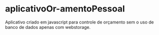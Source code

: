 # aplicativoOr-amentoPessoal
Aplicativo criado em javascript para controle de orçamento sem o uso de banco de dados apenas com webstorage.
